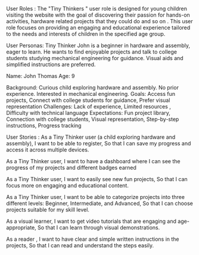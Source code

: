 User Roles :
The "Tiny Thinkers " user role is designed for young children visiting the website with the goal of discovering their passion for hands-on activities, hardware related projects that they could do and so on . This user role focuses on providing an engaging and educational experience tailored to the needs and interests of children in the specified age group. 

User Personas: Tiny Thinker
John is a beginner in hardware and assembly, eager to learn. He wants to find enjoyable projects and talk to college students studying mechanical engineering for guidance. Visual aids and simplified instructions are preferred.


Name: John Thomas 
Age: 9

Background: Curious child exploring hardware and assembly. No prior experience. Interested in mechanical engineering.
Goals: Access fun projects, Connect with college students for guidance, Prefer visual representation
Challenges: Lack of experience, Limited resources , Difficulty with technical language
Expectations: Fun project library, Connection with college students, Visual representation, Step-by-step instructions, Progress tracking

User Stories : 
As a Tiny Thinker user (a child exploring hardware and assembly), I want to be able to register, So that I can save my progress and access it across multiple devices.

As a Tiny Thinker user, I want to have a dashboard where I can see the progress of my projects and different badges earned 

As a Tiny Thinker user, I want to easily see new fun projects, So that I can focus more on engaging and educational content.

As a Tiny Thinker user,
I want to be able to categorize projects into three different levels: Beginner, Intermediate, and Advanced, So that I can choose projects suitable for my skill level.

As a visual learner,
I want to get video tutorials that are engaging and age-appropriate, So that I can learn through visual demonstrations.

As a reader ,
I want to have clear and simple written instructions in the projects, So that I can read and understand the steps easily.







